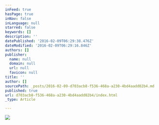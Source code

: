 ```yaml
---
inFeed: true
hasPage: true
inNav: false
inLanguage: null
starred: false
keywords: []
description: ''
datePublished: '2016-02-09T06:29:38.476Z'
dateModified: '2016-02-09T06:29:16.846Z'
authors: []
publisher:
  name: null
  domain: null
  url: null
  favicon: null
title: ''
author: []
sourcePath: _posts/2016-02-09-d703acb8-f536-468a-a230-4bd4aadd02b4.md
published: true
url: d703acb8-f536-468a-a230-4bd4aadd02b4/index.html
_type: Article

---
```

![](https://the-grid-user-content.s3-us-west-2.amazonaws.com/d1ab6dbc-dc4a-4f3f-9398-285b033c12c8.jpg)